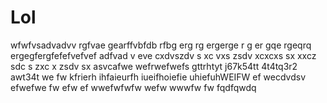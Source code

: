 # Lol
wfwfvsadvadvv
rgfvae
gearffvbfdb rfbg erg rg ergerge r g  er gqe rgeqrq
ergegfergfefefvefvef
adfvad
v
eve cxdvszdv s xc vxs zsdv xcxcxs sx xxcz sdc s zxc x zsdv sx 
asvcafwe
wefrwefwefs   gttrhtyt j67k54tt 4t4tq3r2 awt34t
we
fw kfrierh  ihfaieurfh iueifhoiefie uhiefuhWEIFW
ef
wecdvdsv efwefwe
fw
efw
ef
wwefwfwfw wefw wwwfw fw fqdfqwdq
